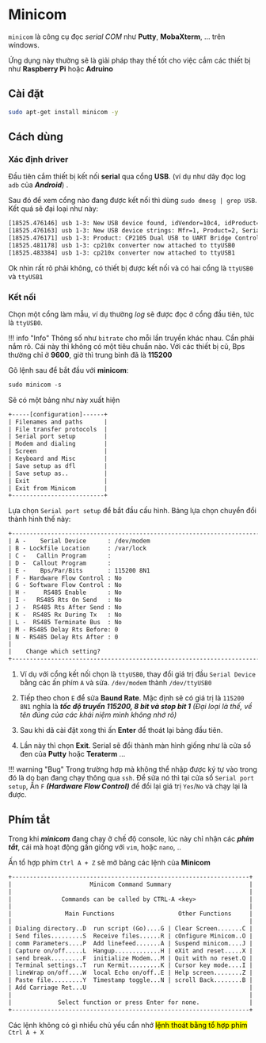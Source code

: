 # Minicom

`minicom` là công cụ đọc _serial COM_ như __Putty__, __MobaXterm__, ... trên windows.

Ứng dụng này thường sẽ là giải pháp thay thế tốt cho việc cắm các thiết bị như __Raspberry Pi__ hoặc __Adruino__

## Cài đặt

```bash
sudo apt-get install minicom -y
```

## Cách dùng

### Xác định driver

Đầu tiên cắm thiết bị kết nối __serial__ qua cổng __USB__. (ví dụ như dây đọc log `adb` của ___Android___) .

Sau đó để xem cổng nào đang được kết nối thì dùng `sudo dmesg | grep USB`. Kết quá sẽ đại loại như này:

```txt
[18525.476146] usb 1-3: New USB device found, idVendor=10c4, idProduct=ea70, bcdDevice= 1.00
[18525.476163] usb 1-3: New USB device strings: Mfr=1, Product=2, SerialNumber=5
[18525.476171] usb 1-3: Product: CP2105 Dual USB to UART Bridge Controller
[18525.481178] usb 1-3: cp210x converter now attached to ttyUSB0
[18525.483384] usb 1-3: cp210x converter now attached to ttyUSB1
```

Ok nhìn rất rõ phải không, có thiết bị được kết nối và có hai cổng là `ttyUSB0` và `ttyUSB1`

### Kết nối

Chọn một cổng làm mẫu, ví dụ thường _log_ sẽ được đọc ở cổng đầu tiên, tức là `ttyUSB0`.

!!! info "Info"
    Thông số như `bitrate` cho mỗi lần truyền khác nhau. Cần phải nắm rõ. Cái này thì không có một tiêu chuẩn nào. Với các thiết bị cũ, Bps thường chỉ ở __9600__, giờ thì trung bình đã là __115200__

Gõ lệnh sau để bắt đầu với __minicom__:

```txt
sudo minicom -s
```

Sẽ có một bảng như này xuất hiện 

```txt
+-----[configuration]------+
| Filenames and paths      |
| File transfer protocols  |
| Serial port setup        |
| Modem and dialing        |
| Screen                   |
| Keyboard and Misc        |
| Save setup as dfl        |
| Save setup as..          |
| Exit                     |
| Exit from Minicom        |
+--------------------------+
```

Lựa chọn `Serial port setup` để bắt đầu cấu hình. Bảng lựa chọn chuyển đổi thành hình thế này:

```txt
+-----------------------------------------------------------------------+
| A -    Serial Device      : /dev/modem                                |
| B - Lockfile Location     : /var/lock                                 |
| C -   Callin Program      :                                           |
| D -  Callout Program      :                                           |
| E -    Bps/Par/Bits       : 115200 8N1                                |
| F - Hardware Flow Control : No                                        |
| G - Software Flow Control : No                                        |
| H -     RS485 Enable      : No                                        |
| I -   RS485 Rts On Send   : No                                        |
| J -  RS485 Rts After Send : No                                        |
| K -  RS485 Rx During Tx   : No                                        |
| L -  RS485 Terminate Bus  : No                                        |
| M - RS485 Delay Rts Before: 0                                         |
| N - RS485 Delay Rts After : 0                                         |
|                                                                       |
|    Change which setting?                                              |
+-----------------------------------------------------------------------+
```

1. Ví dụ với cổng kết nối chọn là `ttyUSB0`, thay đổi giá trị đầu `Serial Device` bằng các ấn phím `A` và sửa. `/dev/modem` thành `/dev/ttyUSB0`

1. Tiếp theo chon `E` để sửa __Baund Rate__. Mặc định sẽ có giá trị là `115200 8N1` nghĩa là ___tốc độ truyền 115200, 8 bit và stop bit 1___ _(Đại loại là thế, về tên đúng của các khái niệm mình không nhớ rõ)_

1. Sau khi dã cài đặt xong thì ấn __Enter__ để thoát lại bảng đầu tiên.

1. Lần này thì chọn __Exit__. Serial sẽ đổi thành màn hình giống như là cửa sổ đen của __Putty__ hoặc __Teraterm__ ...

!!! warning "Bug"
    Trong trường hợp mà không thể nhập được ký tự vào trong đó là do bạn đang chạy thông qua `ssh`. Để sửa nó thì tại cửa sổ `Serial port setup`, Ấn `F` ___(Hardware Flow Control)___ để đổi lại giá trị `Yes`/`No` và chạy lại là được.

## Phím tắt

Trong khi ___minicom___ đang chạy ở chế độ console, lúc này chỉ nhận các ___phím tắt___, cái mà hoạt động gần giống với `vim`, hoặc `nano`, ..

Ấn tổ hợp phím `Ctrl A + Z` sẽ mở bảng các lệnh của __Minicom__

```txt
+-------------------------------------------------------------------+
|                      Minicom Command Summary                      |
|                                                                   |
|              Commands can be called by CTRL-A <key>               |
|                                                                   |
|               Main Functions                  Other Functions     |
|                                                                   |
| Dialing directory..D  run script (Go)....G | Clear Screen.......C |
| Send files.........S  Receive files......R | cOnfigure Minicom..O |
| comm Parameters....P  Add linefeed.......A | Suspend minicom....J |
| Capture on/off.....L  Hangup.............H | eXit and reset.....X |
| send break.........F  initialize Modem...M | Quit with no reset.Q |
| Terminal settings..T  run Kermit.........K | Cursor key mode....I |
| lineWrap on/off....W  local Echo on/off..E | Help screen........Z |
| Paste file.........Y  Timestamp toggle...N | scroll Back........B |
| Add Carriage Ret...U                                              |
|                                                                   |
|             Select function or press Enter for none.              |
+-------------------------------------------------------------------+
```

Các lệnh không có gì nhiều chủ yếu cần nhớ <mark class=red>lệnh thoát bằng tổ hợp phím</mark> `Ctrl A + X`